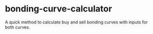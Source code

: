 # bonding-curve-calculator
A quick method to calculate buy and sell bonding curves with inputs for both curves.
